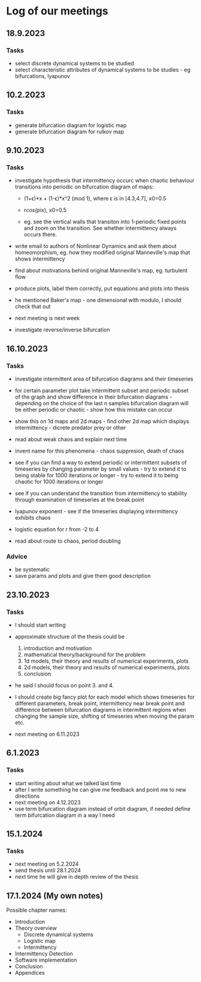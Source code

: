 # Log of our meetings

## 18.9.2023

### Tasks

* select discrete dynamical systems to be studied
* select characteristic attributes of dynamical systems to be studies - eg bifurcations, lyapunov

## 10.2.2023

### Tasks

* generate bifurcation diagram for logistic map
* generate bifurcation diagram for rulkov map


## 9.10.2023

### Tasks

* investigate hypothesis that intermittency occurc when chaotic behaviour transitions into periodic on bifurcation diagram of maps:
	* (1+ϵ)*x + (1-ϵ)*x^2 (mod 1), where ϵ is in [4.3,4.7], x0=0.5
	* r*cos(pi*x), x0=0.5

	* eg. see the vertical walls that transiton into 1-periodic fixed points and zoom on the transition. See whether intermittency always occurs there.

* write email to authors of Nonlinear Dynamics and ask them about homeomorphism, eg. how they modified original Manneville's map that shows intermittency
* find about motivations behind original Manneville's map, eg. turbulent flow
* produce plots, label them correctly, put equations and plots into thesis
* he mentioned Baker's map - one dimensional with modulo, I should check that out
* next meeting is next week
* investigate reverse/inverse bifurcation


## 16.10.2023

### Tasks

* investigate intermittent area of bifurcation diagrams and their timeseries
* for certain parameter plot take intermittent subset and periodic subset of the graph and show difference in their bifurcation diagrams - depending on the choice of the last n samples bifurcation diagram will be either periodic or chaotic - show how this mistake can occur
* show this on 1d maps and 2d maps - find other 2d map which displays intermittency - dicrete predator prey or other
* read about weak chaos and explain next time
* invent name for this phenomena - chaos suppresion, death of chaos
* see if you can find a way to extend periodic or intermittent subsets of timeseries by changing parameter by small values - try to extend it to being stable for 1000 iterations or longer - try to extend it to being chaotic for 1000 iterations or longer

* see if you can understand the transition from intermittency to stability through examination of timeseries at the break point
* lyapunov exponent - see if the timeseries displaying intermittency exhibits chaos
* logistic equation for r from -2 to 4
* read about route to chaos, period doubling

### Advice
* be systematic
* save params and plots and give them good description

## 23.10.2023

### Tasks

* I should start writing
* approximate structure of the thesis could be
	1. introduction and motivation
	2. mathematical theory/background for the problem
	3. 1d models, their theory and results of numerical experiments, plots 
	4. 2d models, their theory and results of numerical experiments, plots 
	5. conclusion
* he said I should focus on point 3. and 4.
* I should create big fancy plot for each model which shows timeseries for different parameters, break point, intermittency near break point and difference between bifurcation diagrams in intermittent regions when changing the sample size, shifting of timeseries when moving the param etc.

* next meeting on 6.11.2023

## 6.1.2023

### Tasks

* start writing about what we talked last time
* after I write something he can give me feedback and point me to new directions
* next meeting on 4.12.2023
* use term bifurcation diagram instead of orbit diagram, if needed define term bifurcation diagram in a way I need

## 15.1.2024

### Tasks

* next meeting on 5.2.2024
* send thesis until 28.1.2024
* next time he will give in depth review of the thesis

## 17.1.2024 (My own notes)

Possible chapter names:

* Introduction
* Theory overview
  * Discrete dynamical systems
  * Logistic map
  * Intermittency
* Intermittency Detection
* Software implementation
* Conclusion
* Appendices
